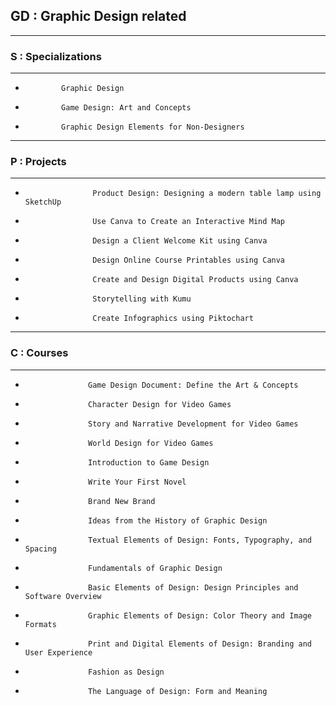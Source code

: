 ## GD : Graphic Design related

_____________________________

### S : Specializations
_____________________________
            
-             Graphic Design
-             Game Design: Art and Concepts
-             Graphic Design Elements for Non-Designers

            
_____________________________ 

### P : Projects
_____________________________
      
-                    Product Design: Designing a modern table lamp using SketchUp
-                    Use Canva to Create an Interactive Mind Map 
-                    Design a Client Welcome Kit using Canva
-                    Design Online Course Printables using Canva
-                    Create and Design Digital Products using Canva
-                    Storytelling with Kumu
-                    Create Infographics using Piktochart

                  
_____________________________   

### C : Courses
_____________________________
      
-                   Game Design Document: Define the Art & Concepts
-                   Character Design for Video Games
-                   Story and Narrative Development for Video Games
-                   World Design for Video Games
-                   Introduction to Game Design
-                   Write Your First Novel
-                   Brand New Brand
-                   Ideas from the History of Graphic Design
-                   Textual Elements of Design: Fonts, Typography, and Spacing
-                   Fundamentals of Graphic Design
-                   Basic Elements of Design: Design Principles and Software Overview
-                   Graphic Elements of Design: Color Theory and Image Formats
-                   Print and Digital Elements of Design: Branding and User Experience
-                   Fashion as Design
-                   The Language of Design: Form and Meaning
